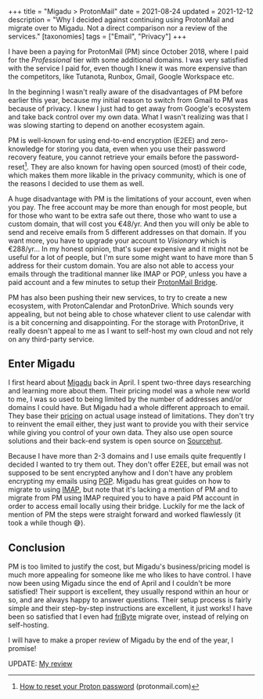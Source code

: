 +++
title = "Migadu > ProtonMail"
date = 2021-08-24
updated = 2021-12-12
description = "Why I decided against continuing using ProtonMail and migrate over to Migadu. Not a direct comparison nor a review of the services."
[taxonomies]
tags = ["Email", "Privacy"] 
+++

I have been a paying for ProtonMail (PM) since October 2018, where I paid for
the _Professional_ tier with some additional domains. I was very satisfied with
the service I paid for, even though I knew it was more expensive than the
competitors, like Tutanota, Runbox, Gmail, Google Workspace etc.

In the beginning I wasn't really aware of the disadvantages of PM before earlier
this year, because my initial reason to switch from Gmail to PM was because of
privacy. I knew I just had to get away from Google's ecosystem and take back
control over my own data. What I wasn't realizing was that I was slowing
starting to depend on another ecosystem again.

PM is well-known for using end-to-end encryption (E2EE) and zero-knowledge for
storing you data, even when you use their password recovery feature, you cannot
retrieve your emails before the password-reset[^1]. They are also known for
having open sourced (most) of their code, which makes them more likable in the
privacy community, which is one of the reasons I decided to use them as well.

A huge disadvantage with PM is the limitations of your account, even when you
pay. The free account may be more than enough for most people, but for those who
want to be extra safe out there, those who want to use a custom domain, that
will cost you €48/yr. And then you will only be able to send and receive emails
from 5 different addresses on that domain. If you want more, you have to upgrade
your account to _Visionary_ which is €288/yr... In my honest opinion, that's
super expensive and it might not be useful for a lot of people, but I'm sure
some might want to have more than 5 address for their custom domain. You are
also not able to access your emails through the traditional manner like IMAP or
POP, unless you have a paid account and a few minutes to setup their [ProtonMail
Bridge][pm-bridge].

PM has also been pushing their new services, to try to create a new ecosystem,
with ProtonCalendar and ProtonDrive. Which sounds very appealing, but not being
able to chose whatever client to use calendar with is a bit concerning and
disappointing. For the storage with ProtonDrive, it really doesn't appeal to me
as I want to self-host my own cloud and not rely on any third-party service.

## Enter Migadu

I first heard about [Migadu][migadu] back in April. I spent two-three days
researching and learning more about them. Their pricing model was a whole new
world to me, I was so used to being limited by the number of addresses and/or
domains I could have. But Migadu had a whole different approach to email. They
base their [pricing](https://www.migadu.com/pricing/) on actual usage instead of
limitations. They don't try to reinvent the email either, they just want to
provide you with their service while giving you control of your own data. They
also use open source solutions and their back-end system is open source on
[Sourcehut](https://git.sr.ht/~migadu/).

Because I have more than 2-3 domains and I use emails quite frequently I decided
I wanted to try them out. They don't offer E2EE, but email was not supposed to
be sent encrypted anyhow and I don't have any problem encrypting my emails using
[PGP][pgp]. Migadu has great guides on how to migrate to using
[IMAP][imap-guide], but note that it's lacking a mention of PM and to migrate
from PM using IMAP required you to have a paid PM account in order to access
email locally using their bridge. Luckily for me the lack of mention of PM the
steps were straight forward and worked flawlessly (it took a while though 😅).

## Conclusion

PM is too limited to justify the cost, but Migadu's business/pricing model is
much more appealing for someone like me who likes to have control. I have now
been using Migadu since the end of April and I couldn't be more satisfied! Their
support is excellent, they usually respond within an hour or so, and are always
happy to answer questions. Their setup process is fairly simple and their
step-by-step instructions are excellent, it just works! I have been so satisfied
that I even had [friByte][fribyte] migrate over, instead of relying on
self-hosting.

I will have to make a proper review of Migadu by the end of the year, I promise!

UPDATE: [My review](@/blog/2021-12-12-migadu-review/index.md)

[^1]: [How to reset your Proton password](https://protonmail.com/support/knowledge-base/reset-password/) (protonmail.com)

[pm-bridge]: https://protonmail.com/bridge/
[migadu]: https://migadu.com
[pgp]: https://en.wikipedia.org/wiki/Pretty_Good_Privacy
[imap-guide]: https://www.migadu.com/guides/imapsync/
[fribyte]: https://fribyte.no
